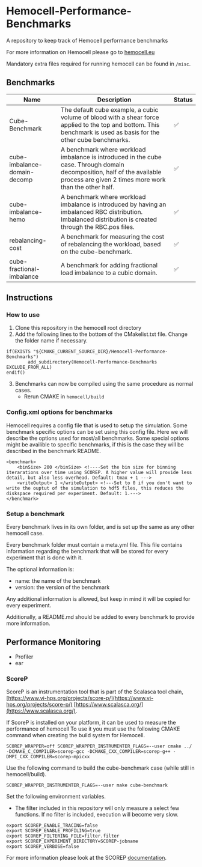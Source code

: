 # Hemocell-Performance-Benchmarks
A repository to keep track of Hemocell performance benchmarks

For more information on Hemocell please go to [hemocell.eu](https://hemocell.eu/)

Mandatory extra files required for running hemocell can be found in `/misc`.

## Benchmarks
| Name                         	| Description                                                                                                                                                                       	| Status             	|
|------------------------------	|-----------------------------------------------------------------------------------------------------------------------------------------------------------------------------------	|--------------------	|
| Cube-Benchmark               	| The default cube example, a cubic volume of blood with a shear force applied to the top and bottom. This benchmark is used as basis for the other cube benchmarks.                	| :white_check_mark: 	|
| cube-imbalance-domain-decomp 	| A benchmark where workload imbalance is introduced in the cube case. Through domain decomposition, half of the available process are given 2 times more work than the other half. 	| :white_check_mark: 	|
| cube-imbalance-hemo          	| A benchmark where workload imbalance is introduced by having an imbalanced RBC distribution. Imbalanced distribution is created through the RBC.pos files.                        	| :white_check_mark: 	|
| rebalancing-cost             	| A benchmark for measuring the cost of rebalancing the workload, based on the cube-benchmark.                                                                                       	| :white_check_mark: 	|
| cube-fractional-imbalance             	| A benchmark for adding fractional load imbalance to a cubic domain.                                                                                       	| :white_check_mark: 	|

## Instructions

### How to use
1. Clone this repository in the hemocell root directory
2. Add the following lines to the bottom of the CMakelist.txt file. Change the folder name if necessary.
  ```
  if(EXISTS "${CMAKE_CURRENT_SOURCE_DIR}/Hemocell-Performance-Benchmarks")
          add_subdirectory(Hemocell-Performance-Benchmarks EXCLUDE_FROM_ALL)
  endif()
  ```
3. Benchmarks can now be compiled using the same procedure as normal cases.
    - Rerun CMAKE in `hemocell/build`
  
### Config.xml options for benchmarks
Hemocell requires a config file that is used to setup the simulation. Some benchmark specific options can be set using this config file. 
Here we will describe the options used for most/all benchmarks. Some special options might be availible to specific benchmarks, if this is the case they will be described in the benchmark README.

```
<benchmark>
    <binSize> 200 </binSize> <!----Set the bin size for binning iterarations over time using SCOREP. A higher value will provide less detail, but also less overhead. Default: tmax + 1 --->
    <writeOutput> 1 </writeOutput> <!---Set to 0 if you don't want to write the ouptut of the simulation to hdf5 files, this reduces the diskspace required per experiment. Default: 1.--->
</benchmark>
```


### Setup a benchmark
Every benchmark lives in its own folder, and is set up the same as any other hemocell case.

Every benchmark folder must contain a meta.yml file. This file contains information regarding the benchmark that will be stored for every experiment that is done with it.

The optional information is:
- name: the name of the benchmark
- version: the version of the benchmark

Any additional information is allowed, but keep in mind it will be copied for every experiment.

Additionally, a README.md should be added to every benchmark to provide more information.

## Performance Monitoring
- Profiler
- ear

### ScoreP
ScoreP is an instrumentation tool that is part of the Scalasca tool chain, [https://www.vi-hps.org/projects/score-p/](https://www.vi-hps.org/projects/score-p/) [https://www.scalasca.org/](https://www.scalasca.org/).

If ScoreP is installed on your platform, it can be used to measure the performance of hemocell
To use it you must use the following CMAKE command when creating the build system for Hemocell.
```
SCOREP_WRAPPER=off SCOREP_WRAPPER_INSTRUMENTER_FLAGS=--user cmake ../ -DCMAKE_C_COMPILER=scorep-gcc -DCMAKE_CXX_COMPILER=scorep-g++ -DMPI_CXX_COMPILER=scorep-mpicxx
```

Use the following command to build the cube-benchmark case (while still in hemocell/build).
```
SCOREP_WRAPPER_INSTRUMENTER_FLAGS=--user make cube-benchmark
```

Set the following environment variables.
- The filter included in this repository will only measure a select few functions. If no filter is included, execution will become very slow.
```
export SCOREP_ENABLE_TRACING=false
export SCOREP_ENABLE_PROFILING=true
export SCOREP_FILTERING_FILE=filter.filter
export SCOREP_EXPERIMENT_DIRECTORY=SCOREP-jobname
export SCOREP_VERBOSE=false
```

For more information please look at the SCOREP [documentation](https://www.vi-hps.org/projects/score-p/).
